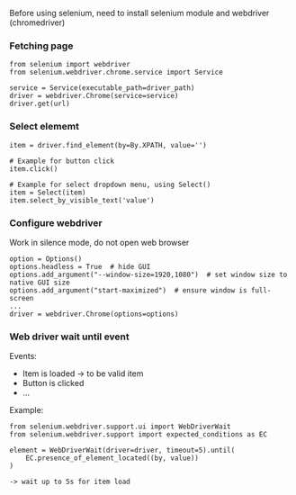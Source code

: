 Before using selenium, need to install selenium module and webdriver (chromedriver)  
### Fetching page
```
from selenium import webdriver
from selenium.webdriver.chrome.service import Service

service = Service(executable_path=driver_path)
driver = webdriver.Chrome(service=service)
driver.get(url)
```

### Select elememt
```
item = driver.find_element(by=By.XPATH, value='')

# Example for button click
item.click()

# Example for select dropdown menu, using Select()
item = Select(item)
item.select_by_visible_text('value')
```

### Configure webdriver
Work in silence mode, do not open web browser

```
option = Options()
options.headless = True  # hide GUI
options.add_argument("--window-size=1920,1080")  # set window size to native GUI size
options.add_argument("start-maximized")  # ensure window is full-screen
...
driver = webdriver.Chrome(options=options)
```

### Web driver wait until event
Events:
- Item is loaded -> to be valid item
- Button is clicked
- ...

Example:

```
from selenium.webdriver.support.ui import WebDriverWait
from selenium.webdriver.support import expected_conditions as EC

element = WebDriverWait(driver=driver, timeout=5).until(
    EC.presence_of_element_located((by, value))
)

-> wait up to 5s for item load
```